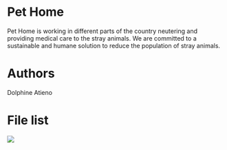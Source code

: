 # Pet Home
Pet Home is working in different parts of the country neutering and providing medical care to the stray animals. We are committed to a sustainable and humane solution to reduce the population of stray animals.
# Authors
Dolphine Atieno
# File list

![](https://www.google.com/url?sa=i&url=https%3A%2F%2Fwww.kurzy-it.sk%2Fhtml-css-zaklady-tvorby-www-nitra&psig=AOvVaw2RaxWQ6dC-fCqHuhgo9Kcl&ust=1581328067359000&source=images&cd=vfe&ved=0CAIQjRxqFwoTCNj3oqOYxOcCFQAAAAAdAAAAABAT)

